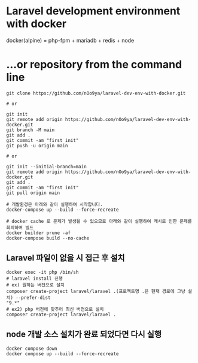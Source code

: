 # Laravel development environment with docker
docker(alpine) = php-fpm + mariadb + redis + node

# …or repository from the command line
```shell
git clone https://github.com/nOo9ya/laravel-dev-env-with-docker.git

# or

git init
git remote add origin https://github.com/nOo9ya/laravel-dev-env-with-docker.git
git branch -M main
git add .
git commit -am "first init"
git push -u origin main

# or

git init --initial-branch=main
git remote add origin https://github.com/nOo9ya/laravel-dev-env-with-docker.git
git add .
git commit -am "first init"
git pull origin main
```


```shell
# 개발환경은 아래와 같이 실행하여 시작합니다.
docker-compose up --build --force-recreate

# docker cache 로 문제가 발생될 수 있으므로 아래와 같이 실행하여 캐시로 인한 문제를 회피하며 빌드
docker builder prune -af
docker-compose build --no-cache
```

## Laravel 파일이 없을 시 접근 후 설치
```shell
docker exec -it php /bin/sh
# laravel install 진행
# ex) 원하는 버전으로 설치
composer create-project laravel/laravel .(프로젝트명 .은 현재 경로에 그냥 설치) --prefer-dist 
"9.*"
# ex2) php 버전에 맞추어 최신 버전으로 설치
composer create-project laravel/laravel .
```

## node 개발 소스 설치가 완료 되었다면 다시 실행
```shell
docker compose down
docker compose up --build --force-recreate
```